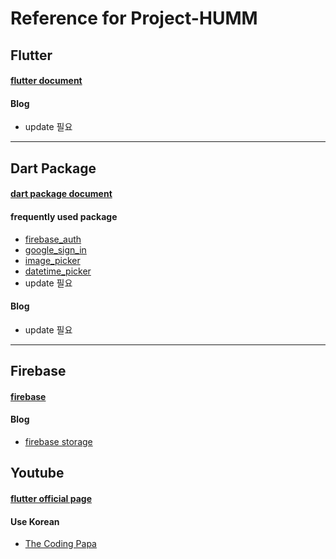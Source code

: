 # Reference for Project-HUMM
## Flutter
#### [flutter document](https://flutter.dev/docs)
#### Blog
* update 필요
---------
## Dart Package
#### [dart package document](https://pub.dev/)
#### frequently used package
* [firebase_auth](https://pub.dev/packages/firebase_auth)
* [google_sign_in](https://pub.dev/packages/google_sign_in)
* [image_picker](https://pub.dev/packages/image_picker)
* [datetime_picker](https://pub.dev/packages/flutter_datetime_picker)
* update 필요
#### Blog
* update 필요
-----------
## Firebase
#### [firebase](https://firebase.google.com/?gclid=Cj0KCQjwrMHsBRCIARIsAFgSeI2_wh28YyOC9t19BPdSIH2Re3yB42TiM_zaKLb1tJm40xp0xohAuKMaAgLZEALw_wcB)
#### Blog
* [firebase storage](https://medium.com/platfarm/android-app%EC%97%90%EC%84%9C-firebase-storage%EC%9D%98-%EB%8D%B0%EC%9D%B4%ED%84%B0-%EA%B0%80%EC%A0%B8%EC%98%A4%EA%B8%B0-d681e168f1c6)

## Youtube
#### [flutter official page](https://www.youtube.com/channel/UCwXdFgeE9KYzlDdR7TG9cMw)
#### Use Korean
* [The Coding Papa](https://www.youtube.com/channel/UCUH2DSbsNUz2sW3kBNn4ibw) 
